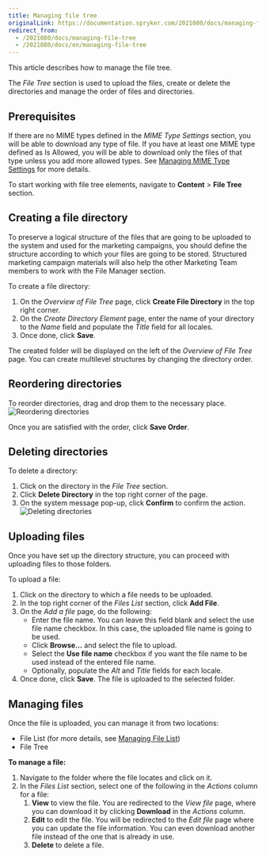 ```yaml
---
title: Managing file tree
originalLink: https://documentation.spryker.com/2021080/docs/managing-file-tree
redirect_from:
  - /2021080/docs/managing-file-tree
  - /2021080/docs/en/managing-file-tree
---
```


This article describes how to manage the file tree.

The *File Tree* section is used to upload the files, create or delete the directories and manage the order of files and directories.

## Prerequisites

If there are no MIME types defined in the *MIME Type Settings* section, you will be able to download any type of file. If you have at least one MIME type defined as Is Allowed, you will be able to download only the files of that type unless you add more allowed types. See [Managing MIME Type Settings](https://documentation.spryker.com/2021080/docs/managing-mime-type-settings) for more details.

To start working with file tree elements, navigate to **Content** > **File Tree** section.

## Creating a file directory

To preserve a logical structure of the files that are going to be uploaded to the system and used for the marketing campaigns, you should define the structure according to which your files are going to be stored. Structured marketing campaign materials will also help the other Marketing Team members to work with the File Manager section.

To create a file directory:
1. On the *Overview of File Tree* page, click **Create File Directory**  in the top right corner.
2. On the *Create Directory Element* page, enter the name of your directory to the *Name* field and populate the *Title* field for all locales. 
3. Once done, click **Save**.

The created folder will be displayed on the left of the *Overview of File Tree* page.
You can create multilevel structures by changing the directory order.

## Reordering directories

To reorder directories, drag and drop them to the necessary place.
![Reordering directories](https://spryker.s3.eu-central-1.amazonaws.com/docs/User+Guides/Back+Office+User+Guides/File+Manager/Managing+File+Tree/reordering-directories.gif)

Once you are satisfied with the order, click **Save Order**.

## Deleting directories
To delete a directory:
1. Click on the directory in the *File Tree* section.
2. Click **Delete Directory** in the top right corner of the page.
3. On the system message pop-up, click **Confirm** to confirm the action.
![Deleting directories](https://spryker.s3.eu-central-1.amazonaws.com/docs/User+Guides/Back+Office+User+Guides/File+Manager/Managing+File+Tree/deleting-directories.gif)

## Uploading files

Once you have set up the directory structure, you can proceed with uploading files to those folders.

To upload a file:
1. Click on the directory to which a file needs to be uploaded.
2. In the top right corner of the *Files List* section, click **Add File**.
3. On the *Add a file* page, do the following:
    * Enter the file name. 
        You can leave this field blank and select the use file name checkbox. In this case, the uploaded file name is going to be used.
     * Click **Browse...** and select the file to upload.
     * Select the **Use file name** checkbox if you want the file name to be used instead of the entered file name.
     * Optionally, populate the *Alt* and *Title* fields for each locale.
4. Once done, click **Save**.
The file is uploaded to the selected folder.

## Managing files

Once the file is uploaded, you can manage it from two locations: 
* File List (for more details, see [Managing File List](https://documentation.spryker.com/2021080/docs/managing-file-list))
* File Tree

**To manage a file:**
1. Navigate to the folder where the file locates and click on it.
2. In the *Files List* section, select one of the following in the *Actions* column for a file:
    1. **View** to view the file. You are redirected to the *View file* page, where you can download it by clicking **Download** in the *Actions* column.
    2. **Edit** to edit the file. You will be redirected to the *Edit file* page where you can update the file information. You can even download another file instead of the one that is already in use. 
    3. **Delete** to delete a file.
